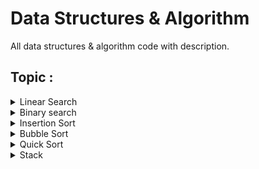 

# Data Structures & Algorithm
 All data structures &amp; algorithm  code with description.
 ## Topic :
 
<details><summary> Linear Search </summary>

### Linear Search in C
 >Linear search is also called as sequential search algorithm. It is the simplest searching algorithm. In Linear search, we simply traverse the list completely and match each element of the list with the item whose location is to be found. If the match is found, then the location of the item is returned; otherwise, the algorithm returns NULL.
 ```c
 #include<stdio.h>
int main()
{
    int i, number, position=-1, item[20] = {3,6,1,9,5,2,4,8};
    printf("Enter Search Number:  ");
    scanf("%d",&number);

    for(i=0;i<=7;i++ )
    {
        if(item[i] == number)
        {
            position=i+1;
            break;
        }
    }

    if(position == -1)
    {
        printf("\n Searching number is not found.\n\n");
    }else
    {
        printf("\nSearching number is %d that is found.\nIt position is %d \n\n ",number,position-1);
    }

    return 0;
}
 ```
#### Output:
![linear-search](https://user-images.githubusercontent.com/57310861/164992828-b0bdb4a1-eb44-4f6c-97e0-66c9ff4fbda6.PNG)
</details>
 
 <details><summary> Binary search </summary>

### Binary search in C
 >Binary search is a fast search algorithm with run-time complexity of Ο(log n). This search algorithm works on the principle of divide and conquer. For this algorithm to work properly, the data collection should be in the sorted form.
 ```c
  #include<Stdio.h>
int main()
{
    int list[10] = {2,4,6,9,12,15,16,20};
    int start=0,end=7,key = 6;

    do
    {
        int mid =(int)((start+end)/2);
        if(list[mid] == key)
        {
            printf("searching value: %d  | Location: %d \n",list[mid],mid+1);
            break;
        }
        else if(list[mid]>key)
        {
            end=mid-1;
        }
        else
        {
            start=mid+1;
        }
    }
    while(start<=end);

    if(start>end)
    {
        printf("searching value is not found./n");
    }
    return 0;
}

 ```
#### Output:
![Binary-search](https://github.com/mahmud-hosen/Data-Structures-Algorithm/blob/main/File/image/Binary-search.PNG?raw=true)
  
</details>
  
  <details><summary> Insertion Sort </summary>

### Insertion Sort in C
 >Insertion sort is a simple sorting algorithm that builds the final sorted array one item at a time. It is much less efficient on large lists than more advanced algorithms such as quicksort, heapsort, or merge sort.
 ```c
   #include<Stdio.h>
int main()
{
    int i,j,temp,list[10] = {9,7,4,3,1};

    for(int i=0;i<=4;i++)
    {
        j=i;
        while(j>0 && list[j] < list[j-1])
        {
            temp = list[j];
            list[j] = list[j-1];
            list[j-1] = temp;
            j--;
        }
    }

    printf("\n Ascending order:");
    for(int i=0;i<=4;i++)
    {
        printf(" %d ",list[i]);
    }
    printf("\n");
    return 0;
}
 ```
#### Output:
![Insertion Sort](https://github.com/mahmud-hosen/Data-Structures-Algorithm/blob/main/File/image/Binary-search.PNG?raw=true)
  
</details>

 <details><summary> Bubble Sort </summary>

### Bubble Sort in C
 >Bubble sort is a simple sorting algorithm. This sorting algorithm is comparison-based algorithm in which each pair of adjacent elements is compared and the elements are swapped if they are not in order.
 ```c
  #include<Stdio.h>
int main()
{
    int i,j,temp, list[10] ={10,6,4,3,2,1};
    for(i=0;i<=5;i++)
    {
        for(j=i+1;j<=5;j++)
        {
            if(list[i]>list[j])
            {
                temp=list[j];
                list[j]=list[i];
                list[i]=temp;

            }
        }
    }
    printf("\n Assending Order:");
    for(i=0;i<=5;i++)
    {
        printf(" %d ",list[i]);
    }
    return 0;
}
 ```
#### Output:
![Bubble Sort](https://github.com/mahmud-hosen/Data-Structures-Algorithm/blob/main/File/image/Binary-search.PNG?raw=true)
  
</details>

  <details><summary> Quick Sort </summary>

### Quick Sort in C
 >The quicksort algorithm is a sorting algorithm that works by selecting a pivot point, and thereafter partitioning the number set, or array, around the pivot point.
 ```c
   #include<Stdio.h>
int main()
{
    int number[10] = {15,13,8,5,3};
    quicksort(number,0,4);

    printf(" \n Assending Order: ");
    for(int i=0;i<=4;i++)
    {
        printf(" %d ",number[i]);
    }
    printf("\n");

    return 0;
}
void quicksort(int number[10],int left,int right)
{
    int pivot,i,j,temp;
    if(left<right)
    {
        pivot=left, i=left, j=right;
        while(i<j)
        {
            while(number[pivot] >= number[i] && i<right)
            {
                i++;
            }
            while(number[pivot] < number[j])
             {
                 j--;
             }
            if(i<j){
				temp=number[i];
				number[i]=number[j];
				number[j]=temp;
			 }
        }

          temp=number[pivot];
		  number[pivot]=number[j];
		  number[j]=temp;

		  quicksort(number,left,j-1);
		  quicksort(number,j+1,right);
    }
}

 ```
#### Output:
![Quick Sort](https://github.com/mahmud-hosen/Data-Structures-Algorithm/blob/main/File/image/Binary-search.PNG?raw=true)
  
</details>
	  
	  
	  
 <details><summary> Stack  </summary>

### Stack in C
 >A stack (sometimes called a “push-down stack”) is an ordered collection of items where the addition of new items and the removal of existing items always takes place at the same end.
 ```c
#include<Stdio.h>
int MAXSIZE = 8;
int stack[8];
int top = -1;

int isfull()
{
    if(top == MAXSIZE)
    {
        return 1;
    }else
    {
        return 0;
    }
}

int isempty()
{
    if(top == -1)
    {
        return 1;
    }else
    {
        return 0;
    }
}
int push(int data)
{
    if(!isfull())
    {
        top=top+1;
        stack[top]=data;
    }else
    {
        printf("Stack  is Full");
    }
}
// POP Function
int pop()
{
    int data;
    if(!isempty())
    {
        data = stack[top];
        top=top-1;
        return data;
    }else
    {
        printf("Stack is empty");
    }
}
int main()
{
    push(3);
    push(6);
    push(1);
    push(10);
    push(5);
    push(7);
    push(15);
    push(4);
    push(17);
     pop();
    push(13);

    printf("\nStack: ");
    for(int i=0;i<=top;i++)
    {
        printf(" %d ",stack[i]);
    }
    printf("\n");
    return 0;
}
	 
 ```
#### Output:
![Stack](https://github.com/mahmud-hosen/Data-Structures-Algorithm/blob/main/File/image/Binary-search.PNG?raw=true)
  
</details>
